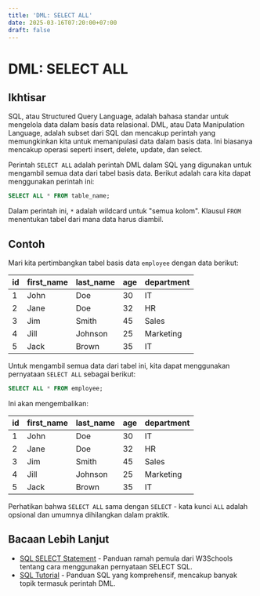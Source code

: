 ```yaml
---
title: 'DML: SELECT ALL'
date: 2025-03-16T07:20:00+07:00
draft: false
---
```


# DML: SELECT ALL

## Ikhtisar

SQL, atau Structured Query Language, adalah bahasa standar untuk mengelola data dalam basis data relasional. DML, atau Data Manipulation Language, adalah subset dari SQL dan mencakup perintah yang memungkinkan kita untuk memanipulasi data dalam basis data. Ini biasanya mencakup operasi seperti insert, delete, update, dan select.

Perintah `SELECT ALL` adalah perintah DML dalam SQL yang digunakan untuk mengambil semua data dari tabel basis data. Berikut adalah cara kita dapat menggunakan perintah ini:

```sql
SELECT ALL * FROM table_name;
```

Dalam perintah ini, `*` adalah wildcard untuk "semua kolom". Klausul `FROM` menentukan tabel dari mana data harus diambil.

## Contoh

Mari kita pertimbangkan tabel basis data `employee` dengan data berikut:

| id  | first_name | last_name | age | department |
| --- | ---------- | --------- | --- | ---------- |
| 1   | John       | Doe       | 30  | IT         |
| 2   | Jane       | Doe       | 32  | HR         |
| 3   | Jim        | Smith     | 45  | Sales      |
| 4   | Jill       | Johnson   | 25  | Marketing  |
| 5   | Jack       | Brown     | 35  | IT         |

Untuk mengambil semua data dari tabel ini, kita dapat menggunakan pernyataan `SELECT ALL` sebagai berikut:

```sql
SELECT ALL * FROM employee;
```

Ini akan mengembalikan:

| id  | first_name | last_name | age | department |
| --- | ---------- | --------- | --- | ---------- |
| 1   | John       | Doe       | 30  | IT         |
| 2   | Jane       | Doe       | 32  | HR         |
| 3   | Jim        | Smith     | 45  | Sales      |
| 4   | Jill       | Johnson   | 25  | Marketing  |
| 5   | Jack       | Brown     | 35  | IT         |

Perhatikan bahwa `SELECT ALL` sama dengan `SELECT` - kata kunci `ALL` adalah opsional dan umumnya dihilangkan dalam praktik.

## Bacaan Lebih Lanjut

- [SQL SELECT Statement](https://www.w3schools.com/sql/sql_select.asp) - Panduan ramah pemula dari W3Schools tentang cara menggunakan pernyataan SELECT SQL.
- [SQL Tutorial](https://www.postgresqltutorial.com/) - Panduan SQL yang komprehensif, mencakup banyak topik termasuk perintah DML.
